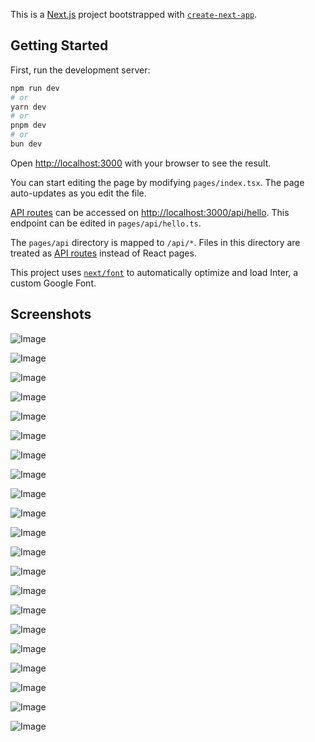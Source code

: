 This is a [Next.js](https://nextjs.org/) project bootstrapped with [`create-next-app`](https://github.com/vercel/next.js/tree/canary/packages/create-next-app).

## Getting Started

First, run the development server:

```bash
npm run dev
# or
yarn dev
# or
pnpm dev
# or
bun dev
```

Open [http://localhost:3000](http://localhost:3000) with your browser to see the result.

You can start editing the page by modifying `pages/index.tsx`. The page auto-updates as you edit the file.

[API routes](https://nextjs.org/docs/api-routes/introduction) can be accessed on [http://localhost:3000/api/hello](http://localhost:3000/api/hello). This endpoint can be edited in `pages/api/hello.ts`.

The `pages/api` directory is mapped to `/api/*`. Files in this directory are treated as [API routes](https://nextjs.org/docs/api-routes/introduction) instead of React pages.

This project uses [`next/font`](https://nextjs.org/docs/basic-features/font-optimization) to automatically optimize and load Inter, a custom Google Font.

## Screenshots

![Image](https://github.com/user-attachments/assets/5ca79217-01b4-4e48-be6c-52fd6290f177)

![Image](https://github.com/user-attachments/assets/7d11fa48-24f2-46b3-b1da-d9d952474993)

![Image](https://github.com/user-attachments/assets/5f0d5564-256e-4f00-b75d-50c4dd829631)

![Image](https://github.com/user-attachments/assets/42669fa6-4604-46bc-931b-ad764973c3a1)

![Image](https://github.com/user-attachments/assets/1a88cb25-6b54-42da-8326-a07be7a9b9ae)

![Image](https://github.com/user-attachments/assets/db410ed2-3211-4937-b41f-c3d230c4f024)

![Image](https://github.com/user-attachments/assets/aa8067ed-cf08-40d3-a033-5b8f7e5fa3d6)

![Image](https://github.com/user-attachments/assets/7f48745b-0abf-472b-961f-8d2a3f2b187d)

![Image](https://github.com/user-attachments/assets/825c90a2-fb72-4c83-8198-7aeb3b8d12c9)

![Image](https://github.com/user-attachments/assets/15747703-1039-4ee0-bea0-34136e86f952)

![Image](https://github.com/user-attachments/assets/bb3db3f8-99a5-4bd1-80eb-582c989c291b)

![Image](https://github.com/user-attachments/assets/7fbd08f2-a8ad-4c5b-9909-de32cc5b4a05)

![Image](https://github.com/user-attachments/assets/5d40ce41-1e34-4440-9167-cc1de84fae04)

![Image](https://github.com/user-attachments/assets/d4f2cdc9-08ec-4549-9cad-ede450f01ba5)

![Image](https://github.com/user-attachments/assets/948f476b-c5de-490b-bcd7-463816ef349f)

![Image](https://github.com/user-attachments/assets/2482de6a-cf25-4f38-b06d-8449b54eefb9)

![Image](https://github.com/user-attachments/assets/66452266-bc42-436e-b3ba-f4a23c00b77f)

![Image](https://github.com/user-attachments/assets/05eceabf-5ab8-4beb-b5f6-064748cf047d)

![Image](https://github.com/user-attachments/assets/9e551a2c-906c-4151-af1b-7ba00248bd0e)

![Image](https://github.com/user-attachments/assets/c1032440-715b-4316-9b18-4f77d390e117)

![Image](https://github.com/user-attachments/assets/83987294-4281-4381-8fc5-2a9c5e8ae752)
